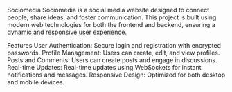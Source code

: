 Sociomedia
Sociomedia is a social media website designed to connect people, share ideas, and foster communication. This project is built using modern web technologies for both the frontend and backend, ensuring a dynamic and responsive user experience.

Features
User Authentication: Secure login and registration with encrypted passwords.
Profile Management: Users can create, edit, and view profiles.
Posts and Comments: Users can create posts and engage in discussions.
Real-time Updates: Real-time updates using WebSockets for instant notifications and messages.
Responsive Design: Optimized for both desktop and mobile devices.
